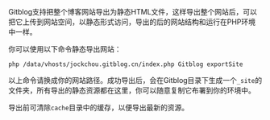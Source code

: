 <!--
author: jockchou
date: 2015-07-27
title: Gitblog全站静态导出
tags: GitBlog
category: GitBlog
status: publish
summary: Gitblog支持把整个博客网站导出为静态HTML文件，这样导出整个网站后，可以把它上传到网站空间，以静态形式访问，导出的后的网站结构和运行在PHP环境中一样。
-->

Gitblog支持把整个博客网站导出为静态HTML文件，这样导出整个网站后，可以把它上传到网站空间，以静态形式访问，导出的后的网站结构和运行在PHP环境中一样。

你可以使用以下命令静态导出网站：

```
php /data/vhosts/jockchou.gitblog.cn/index.php Gitblog exportSite
```

以上命令请换成你的网站路径。成功导出后，会在Gitblog目录下生成一个`_site`的文件夹，所有导出的静态资源都在这里，你可以随意复制它布署到你的环境中。

导出前可清除`cache`目录中的缓存，以便导出最新的资源。